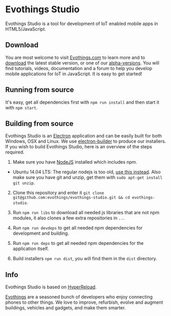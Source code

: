 # Evothings Studio
Evothings Studio is a tool for development of IoT enabled mobile apps in HTML5/JavaScript.

## Download
You are most welcome to visit [Evothings.com](https://evothings.com) to learn more and to [download](https://evothings.com/download) the latest stable version, or one of our [alpha-versions](https://evothings.com/download/#alpha). You will find tutorials, videos, documentation and a forum to help you develop mobile applications for IoT in JavaScript. It is easy to get started!

## Running from source
It's easy, get all dependencies first with `npm run install` and then start it with `npm start`.

## Building from source
Evothings Studio is an [Electron](http://electron.atom.io) application and can be easily built for both Windows, OSX and Linux. We use [electron-builder](https://github.com/electron-userland/electron-builder) to produce our installers.
If you wish to build Evothings Studio, here is an overview of the steps required.

1. Make sure you have [NodeJS](https://nodejs.org/en/download/) installed which includes npm.
 - Ubuntu 14.04 LTS: The regular nodejs is too old, [use this instead](https://nodejs.org/en/download/package-manager/#debian-and-ubuntu-based-linux-distributions). Also make sure you have git and unzip, get them with `sudo apt-get install git unzip`.

2. Clone this repository and enter it `git clone git@github.com:evothings/evothings-studio.git && cd evothings-studio`.

3. Run `npm run libs` to download all needed js libraries that are not npm modules, it also clones a few extra repositories in `..`.

4. Run `npm run devdeps` to get all needed npm dependencies for development and building.

5. Run `npm run deps` to get all needed npm dependencies for the application itself.

6. Build installers `npm run dist`, you will find them in the `dist` directory.


## Info

Evothings Studio is based on [HyperReload](https://github.com/divineprog/HyperReload).

[Evothings](http://evothings.com) are a seasoned bunch of developers who enjoy connecting phones to other things. We love to improve, refurbish, evolve and augment buildings, vehicles and gadgets, and make them smarter.
